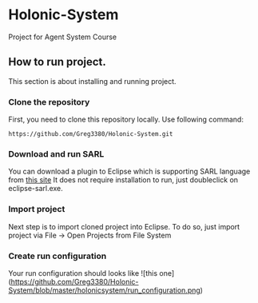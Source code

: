 # Holonic-System
Project for Agent System Course

## How to run project.

This section is about installing and running project.

### Clone the repository

First, you need to clone this repository locally. Use following command:
```
https://github.com/Greg3380/Holonic-System.git
```
### Download and run SARL

You can download a plugin to Eclipse which is supporting SARL language from [this site](http://www.sarl.io/)
It does not require installation to run, just doubleclick on eclipse-sarl.exe.

### Import project

Next step is to import cloned project into Eclipse. To do so, just import project via File -> Open Projects from File System

### Create run configuration

Your run configuration should looks like ![this one] (https://github.com/Greg3380/Holonic-System/blob/master/holonicsystem/run_configuration.png)
